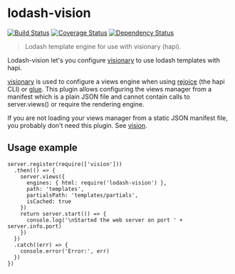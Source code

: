 # lodash-vision
[![Build Status](https://travis-ci.org/millette/lodash-vision.svg?branch=master)](https://travis-ci.org/millette/lodash-vision)
[![Coverage Status](https://coveralls.io/repos/github/millette/lodash-vision/badge.svg?branch=master)](https://coveralls.io/github/millette/lodash-vision?branch=master)
[![Dependency Status](https://gemnasium.com/badges/github.com/millette/lodash-vision.svg)](https://gemnasium.com/github.com/millette/lodash-vision)
> Lodash template engine for use with visionary (hapi).

Lodash-vision let's you configure [visionary][] to use lodash templates
with hapi.

[visionary][] is used to configure a views engine when using [rejoice][]
(the hapi CLI) or [glue][]. This plugin allows configuring the views manager
from a manifest which is a plain JSON file and cannot contain calls
to server.views() or require the rendering engine.

If you are not loading your views manager from a static JSON manifest file,
you probably don't need this plugin. See [vision][].

## Usage example

```
server.register(require(['vision']))
  .then(() => {
    server.views({
      engines: { html: require('lodash-vision') },
      path: 'templates',
      partialsPath: 'templates/partials',
      isCached: true
    })
    return server.start(() => {
      console.log('\nStarted the web server on port ' + server.info.port)
    })
  })
  .catch((err) => {
    console.error('Error:', err)
  })
})

```


[rejoice]: <https://github.com/hapijs/rejoice>
[glue]: <https://github.com/hapijs/glue>
[visionary]: <https://github.com/hapijs/visionary>
[vision]: <https://github.com/hapijs/vision>

